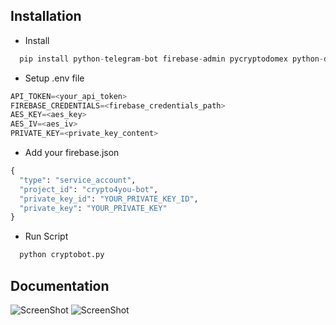 ## Installation

- Install

```python
  pip install python-telegram-bot firebase-admin pycryptodomex python-dotenv
```

- Setup .env file

```python
API_TOKEN=<your_api_token>
FIREBASE_CREDENTIALS=<firebase_credentials_path>
AES_KEY=<aes_key>
AES_IV=<aes_iv>
PRIVATE_KEY=<private_key_content>
```

- Add your firebase.json

```python
{
  "type": "service_account",
  "project_id": "crypto4you-bot",
  "private_key_id": "YOUR_PRIVATE_KEY_ID",
  "private_key": "YOUR_PRIVATE_KEY"
}

```

- Run Script

```python
  python cryptobot.py
```

## Documentation

![ScreenShot](https://i.ibb.co/ySBb0Ym/rot13-crypto.jpg)
![ScreenShot](https://i.ibb.co/bshTNkP/rot13-crypto2.jpg)
